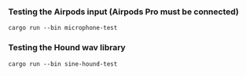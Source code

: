 ### Testing the Airpods input (Airpods Pro must be connected)

`cargo run --bin microphone-test`

### Testing the Hound wav library

`cargo run --bin sine-hound-test`
